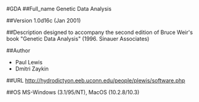 #GDA
##Full_name
Genetic Data Analysis

##Version
1.0d16c (Jan 2001)

##Description
designed to accompany the second edition of Bruce Weir's book "Genetic Data Analysis" (1996\. Sinauer Associates)

##Author
* Paul Lewis
* Dmitri Zaykin

##URL
http://hydrodictyon.eeb.uconn.edu/people/plewis/software.php

##OS
MS-Windows (3.1/95/NT), MacOS (10.2.8/10.3)


